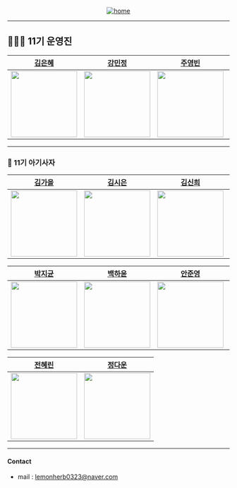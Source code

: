 <div align="center">

<a href="https://likelion-11th-skhu.github.io/">

![home](https://img.shields.io/badge/Home-LikeLion11th-orange)

</a>

</div>

---
## 👩🏻‍💻 11기 운영진
| [김은혜](https://github.com/gracekim527) |[강민정](https://github.com/staccato20) | [주영빈](https://github.com/Rommmu) | [최명환](https://github.com/CMH5701) |
|:---:|:---:|:---:|:---:|
| <img src="https://github.com/gracekim527.png" width="150"> | <img src="https://github.com/staccato20.png" width="150"> | <img src="https://github.com/Rommmu.png" width="150"> | <img src="https://github.com/CMH5701.png" width="150"> |

---  
### 🦁 11기 아기사자
| [김가을](https://github.com/rlarkdmf1105) |[김시은](https://github.com/kimsieun99) | [김신희](https://github.com/shinheekim) | [김용욱](https://github.com/kimyongwook98) |
|:---:|:---:|:---:|:---:|
| <img src="https://github.com/rlarkdmf1105.png" width="150"> | <img src="https://github.com/kimsieun99.png" width="150"> | <img src="https://github.com/shinheekim.png" width="150"> | <img src="https://github.com/kimyongwook98.png" width="150"> |

| [박지균](https://github.com/jivirus) | [백하윤](https://github.com/hayoon07) | [안준영](https://github.com/treaty321) | [오동재](https://github.com/djdongjae) |
|:---:|:---:|:---:|:---:|
| <img src="https://github.com/jivirus.png" width="150"> | <img src="https://github.com/hayoon07.png" width="150"> | <img src="https://github.com/treaty321.png" width="150"> | <img src="https://github.com/djdongjae.png" width="150"> |

| [전혜린](https://github.com/hayrin0603) | [정다운](https://github.com/wjdekdns1028)  |
|:---:|:---:|
| <img src="https://github.com/hayrin0603.png" width="150"> | <img src="https://github.com/wjdekdns1028.png" width="150"> |

---  
#### Contact
- mail : lemonherb0323@naver.com
